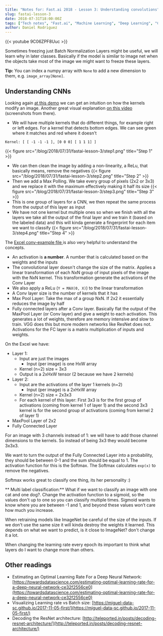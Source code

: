 ```yaml
---
title: "Notes for: Fast.ai 2018 - Lesson 3: Understanding convolutions"
slug: fastai-lesson-3
date: 2018-07-31T18:00:00Z
tags: ["Tech notes", "Fast.ai", "Machine Learning", "Deep Learning", "CNN"]
author: Daniel Rodriguez
---
```


{{< youtube 9C06ZPF8Uuc >}}

Sometimes freezing just Batch Normalization Layers might be useful, we will learn why in later classes. Basically if the model is similar to image net when the objects take most of the image we might want to freeze these layers.

**Tip:** You can index a numpy array with `None` to add a new dimension to them, e.g. `image_array[None]`.

## Understanding CNNs

Looking again [at this demo](http://setosa.io/ev/image-kernels/) we can get an intuition on how the kernels modify an image. Another great visual explanation [on this video](https://www.youtube.com/watch?v=Oqm9vsf_hvU) (screenshots from there).

- We will have multiple kernels that do different things, for example right or left edges. For a kernel that detects bottom edges. We can see green where it matches and red where it doesn't

```
Kernel: [ [ -1 -1 -1 ], [0 0 0] [ 1 1 1] ]
```

{{< figure src="/blog/2018/07/31/fastai-lesson-3/step1.png" title="Step 1" >}}
-  We can then clean the image by adding a non-linearity, a ReLu,  that basically means, remove the negatives
{{< figure src="/blog/2018/07/31/fastai-lesson-3/step2.png" title="Step 2" >}}
- Then we add a Max Polling. We take every group of pixels (2x2 or 3x3) and we replace it with the maximum effectively making it half its size
{{< figure src="/blog/2018/07/31/fastai-lesson-3/step3.png" title="Step 3" >}}
- This is one group of layers for a CNN, we then repeat the same process from the output of this layer as input
- We have not one kernel but multiple ones so when we finish with all the layers we take all the output of the final layer and we train it (based on the labeled data) and this will kinda generate a fingerprint for each item we want to classify
{{< figure src="/blog/2018/07/31/fastai-lesson-3/step4.png" title="Step 4" >}}

The [Excel conv-example file ](https://github.com/fastai/fastai/blob/master/courses/dl1/excel/conv-example.xlsx)is also very helpful to understand the concepts.

- An activation is **a number**. A number that is calculated based on the weights and the inputs
- The convolutional layer doesn't change the size of the matrix. Applies a linear transformation of each NxN group of input pixels of the image with the NxN kernel. This transformation generate the activations of the Conv Layer
- We also apply a ReLu (`Y = MAX(0, X)`) to the linear transformation
- A Conv layer size is the number of kernels that it has
- Max Pool Layer: Take the max of a group NxN. If 2x2 it essentially reduces the image by half
- Fully connected layers after a Conv layer. Basically flat the output of the MaxPool Layer (or Conv layer) and give a weight to each activation. This generates a lot of weights, therefore are memory intensive and slow to train. VGG does this but more modern networks like ResNet does not. Activations for the FC layer is a matrix multiplication of inputs and weights.

On the Excel we have:

- Layer 1:
	- Input are just the images
		- Input (per image) is one HxW array
	- Kernel (n=2) size = 3x3
	- Output is a 2xHxW tensor (2 because we have 2 kernels)
- Layer 2:
	- Input are the activations of the layer 1 kernels (n=2)
		- Input (per image) is a 2xHxW array
	- Kernel (n=2) size = 2x3x3
	- For each kernel of this layer: First 3x3 is for the first group of activations (coming from kernel 1 of layer 1) and the second 3x3 kernel is for the second group of activations (coming from kernel 2 of layer 1)
- MaxPool Layer of 2x2
- Fully Connected Layer

For an image with 3 channels instead of 1: we will have to add those channel dimensions to the kernels. So instead of being 3x3 they would become 3x3x3.

We want to turn the output of the Fully Connected Layer into a probability, they should be between 0-1 and the sum should be equal to 1. The activation function for this is the Softmax. The Softmax calculates `exp(x)` to remove the negatives.

Softmax works great to classify one thing, its her personality :)

** Multi label classification:** What if we want to classify an image with one cat and one dog?. Change the activation function to a sigmoid, so the values don't up to one so you can classify multiple times. Sigmoid wants to know where you are between -1 and 1, and beyond these values won’t care how much you increase.

When retraining models like ImageNet be careful of the size of the inputs. If we don't use the same size it will kinda destroy the weights it learned. This depends on what we want to predict, is it close to ImageNet? don't change it a lot.

When changing the learning rate every epoch its important to think what layers do I want to change more than others.

## Other readings

- Estimating an Optimal Learning Rate For a Deep Neural Network: [https://towardsdatascience.com/estimating-optimal-learning-rate-for-a-deep-neural-network-ce32f2556ce0](https://towardsdatascience.com/estimating-optimal-learning-rate-for-a-deep-neural-network-ce32f2556ce0)
- Visualizing Learning rate vs Batch size: [https://miguel-data-sc.github.io/2017-11-05-first/](https://miguel-data-sc.github.io/2017-11-05-first/)
- Decoding the ResNet architecture: [http://teleported.in/posts/decoding-resnet-architecture/](http://teleported.in/posts/decoding-resnet-architecture/)
